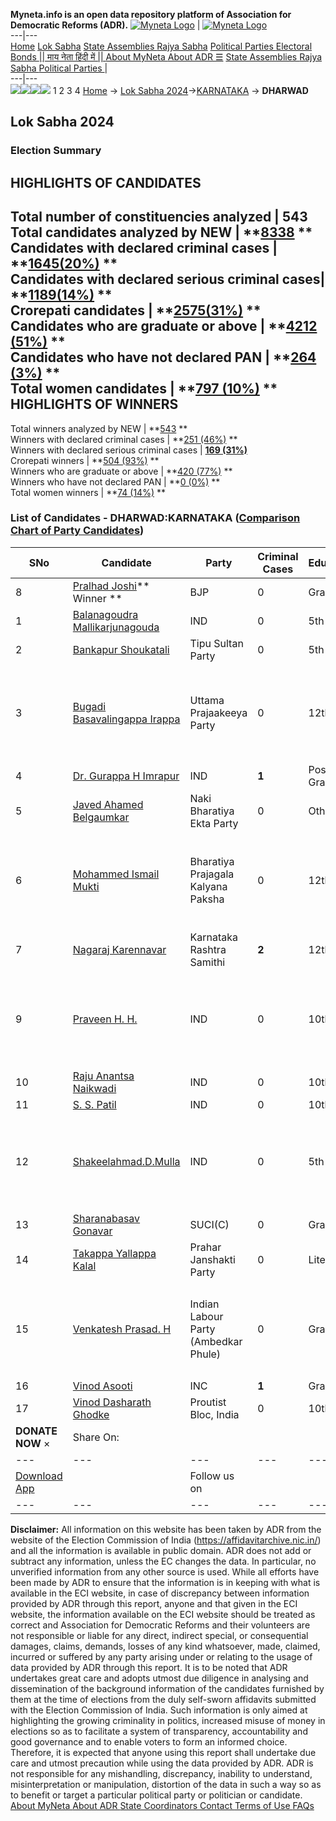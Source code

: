 **Myneta.info is an open data repository platform of Association for Democratic Reforms (ADR).**
[![Myneta Logo](https://www.myneta.info/lib/img/myneta-logo.png)](https://www.myneta.info/) | [![Myneta Logo](https://www.myneta.info/lib/img/adr-logo.png)](https://adrindia.org)  
---|---  
[Home](https://www.myneta.info/) [Lok Sabha](https://www.myneta.info/#ls "Lok Sabha") [ State Assemblies ](https://www.myneta.info/#sa "State Assemblies") [Rajya Sabha](https://www.myneta.info/#rs "Rajya Sabha") [Political Parties ](https://www.myneta.info/party "Political Parties") [ Electoral Bonds ](https://www.myneta.info/electoral_bonds "Electoral Bonds") [ || माय नेता हिंदी में || ](https://translate.google.co.in/translate?prev=hp&hl=en&js=y&u=www.myneta.info&sl=en&tl=hi&history_state0=) [ About MyNeta ](https://adrindia.org/content/about-myneta) [ About ADR ](https://adrindia.org/about-adr/who-we-are) [☰](javascript:void\(0\))
[ State Assemblies ](https://www.myneta.info/#sa "State Assemblies") [ Rajya Sabha ](https://www.myneta.info/#rs "Rajya Sabha") [ Political Parties ](https://www.myneta.info/party "Political Parties")
|   
---|---  
![](https://www.myneta.info/lib/img/banner/banner-1.png)![](https://www.myneta.info/lib/img/banner/banner-2.png)![](https://www.myneta.info/lib/img/banner/banner-3.png)![](https://www.myneta.info/lib/img/banner/banner-4.png)
1  2  3  4 
[Home](https://www.myneta.info/) → [Lok Sabha 2024](https://www.myneta.info/LokSabha2024/)→[KARNATAKA](https://www.myneta.info/LokSabha2024/index.php?action=show_constituencies&state_id=16) → **DHARWAD**
### 
## Lok Sabha 2024
###  Election Summary 
HIGHLIGHTS OF CANDIDATES  
---  
Total number of constituencies analyzed |  543   
Total candidates analyzed by NEW | **[8338](https://www.myneta.info/LokSabha2024/index.php?action=summary&subAction=candidates_analyzed&sort=candidate#summary) **  
Candidates with declared criminal cases | **[1645(20%)](https://www.myneta.info/LokSabha2024/index.php?action=summary&subAction=crime&sort=candidate#summary) **  
Candidates with declared serious criminal cases| **[1189(14%)](https://www.myneta.info/LokSabha2024/index.php?action=summary&subAction=serious_crime&sort=candidate#summary) **  
Crorepati candidates | **[2575(31%)](https://www.myneta.info/LokSabha2024/index.php?action=summary&subAction=crorepati&sort=candidate#summary) **  
Candidates who are graduate or above | **[4212 (51%)](https://www.myneta.info/LokSabha2024/index.php?action=summary&subAction=education&sort=candidate#summary) **  
Candidates who have not declared PAN | **[264 (3%)](https://www.myneta.info/LokSabha2024/index.php?action=summary&subAction=without_pan&sort=candidate#summary) **  
Total women candidates | **[797 (10%)](https://www.myneta.info/LokSabha2024/index.php?action=summary&subAction=women_candidate&sort=candidate#summary) **  
HIGHLIGHTS OF WINNERS  
---  
Total winners analyzed by NEW | **[543](https://www.myneta.info/LokSabha2024/index.php?action=summary&subAction=winner_analyzed&sort=candidate#summary) **  
Winners with declared criminal cases | **[251 (46%)](https://www.myneta.info/LokSabha2024/index.php?action=summary&subAction=winner_crime&sort=candidate#summary) **  
Winners with declared serious criminal cases | **[169 (31%)](https://www.myneta.info/LokSabha2024/index.php?action=summary&subAction=winner_serious_crime&sort=candidate#summary)**  
Crorepati winners | **[504 (93%)](https://www.myneta.info/LokSabha2024/index.php?action=summary&subAction=winner_crorepati&sort=candidate#summary) **  
Winners who are graduate or above | **[420 (77%)](https://www.myneta.info/LokSabha2024/index.php?action=summary&subAction=winner_education&sort=candidate#summary) **  
Winners who have not declared PAN | **[0 (0%)](https://www.myneta.info/LokSabha2024/index.php?action=summary&subAction=winner_without_pan&sort=candidate#summary) **  
Total women winners | **[74 (14%)](https://www.myneta.info/LokSabha2024/index.php?action=summary&subAction=winner_women&sort=candidate#summary) **  
### List of Candidates - DHARWAD:KARNATAKA ([Comparison Chart of Party Candidates](https://www.myneta.info/LokSabha2024/comparisonchart.php?constituency_id=200))
SNo | Candidate| Party| Criminal Cases| Education| Age| Total Assets| Liabilities  
---|---|---|---|---|---|---|---  
8  | [Pralhad Joshi](https://www.myneta.info/LokSabha2024/candidate.php?candidate_id=3567)** Winner ** | BJP | 0 | Graduate| 61 | Rs 21,09,60,953 ~ 21 Crore+ | Rs 8,01,23,332 ~ 8 Crore+  
1  | [Balanagoudra Mallikarjunagouda](https://www.myneta.info/LokSabha2024/candidate.php?candidate_id=3983) | IND | 0 | 5th Pass| 60 | Rs 72,88,664 ~ 72 Lacs+ | Rs 12,00,000 ~ 12 Lacs+  
2  | [Bankapur Shoukatali](https://www.myneta.info/LokSabha2024/candidate.php?candidate_id=4384) | Tipu Sultan Party | 0 | 5th Pass| 33 | Rs 2,95,000 ~ 2 Lacs+ | Rs 35,000 ~ 35 Thou+  
3  | [Bugadi Basavalingappa Irappa](https://www.myneta.info/LokSabha2024/candidate.php?candidate_id=3568) | Uttama Prajaakeeya Party | 0 | 12th Pass| 43 | ![](https://myneta.info/image_v2.php?myneta_folder=LokSabha2024&candidate_id=3568&col=ta) | ![](https://myneta.info/image_v2.php?myneta_folder=LokSabha2024&candidate_id=3568&col=lia)  
4  | [Dr. Gurappa H Imrapur](https://www.myneta.info/LokSabha2024/candidate.php?candidate_id=3914) | IND | **1** | Post Graduate| 64 | Rs 23,58,10,000 ~ 23 Crore+ | Rs 74,00,000 ~ 74 Lacs+  
5  | [Javed Ahamed Belgaumkar](https://www.myneta.info/LokSabha2024/candidate.php?candidate_id=3981) | Naki Bharatiya Ekta Party | 0 | Others| 47 | Rs 28,04,475 ~ 28 Lacs+ | Rs 5,50,000 ~ 5 Lacs+  
6  | [Mohammed Ismail Mukti](https://www.myneta.info/LokSabha2024/candidate.php?candidate_id=4292) | Bharatiya Prajagala Kalyana Paksha | 0 | 12th Pass| 46 | ![](https://myneta.info/image_v2.php?myneta_folder=LokSabha2024&candidate_id=4292&col=ta) | ![](https://myneta.info/image_v2.php?myneta_folder=LokSabha2024&candidate_id=4292&col=lia)  
7  | [Nagaraj Karennavar](https://www.myneta.info/LokSabha2024/candidate.php?candidate_id=3396) | Karnataka Rashtra Samithi | **2** | 12th Pass| 40 | Rs 59,18,470 ~ 59 Lacs+ | Rs 42,95,285 ~ 42 Lacs+  
9  | [Praveen H. H.](https://www.myneta.info/LokSabha2024/candidate.php?candidate_id=4382) | IND | 0 | 10th Pass| 31 | ![](https://myneta.info/image_v2.php?myneta_folder=LokSabha2024&candidate_id=4382&col=ta) | ![](https://myneta.info/image_v2.php?myneta_folder=LokSabha2024&candidate_id=4382&col=lia)  
10  | [Raju Anantsa Naikwadi](https://www.myneta.info/LokSabha2024/candidate.php?candidate_id=3803) | IND | 0 | 10th Pass| 45 | Rs 29,68,290 ~ 29 Lacs+ | Rs 2,00,000 ~ 2 Lacs+  
11  | [S. S. Patil](https://www.myneta.info/LokSabha2024/candidate.php?candidate_id=3912) | IND | 0 | 10th Pass| 54 | Rs 8,36,450 ~ 8 Lacs+ | Rs 0 ~   
12  | [Shakeelahmad.D.Mulla](https://www.myneta.info/LokSabha2024/candidate.php?candidate_id=3911) | IND | 0 | 5th Pass| 42 | ![](https://myneta.info/image_v2.php?myneta_folder=LokSabha2024&candidate_id=3911&col=ta) | ![](https://myneta.info/image_v2.php?myneta_folder=LokSabha2024&candidate_id=3911&col=lia)  
13  | [Sharanabasav Gonavar](https://www.myneta.info/LokSabha2024/candidate.php?candidate_id=3806) | SUCI(C) | 0 | Graduate| 34 | Rs 1,70,987 ~ 1 Lacs+ | Rs 0 ~   
14  | [Takappa Yallappa Kalal](https://www.myneta.info/LokSabha2024/candidate.php?candidate_id=4386) | Prahar Janshakti Party | 0 | Literate| 75 | Rs 15,45,265 ~ 15 Lacs+ | Rs 0 ~   
15  | [Venkatesh Prasad. H](https://www.myneta.info/LokSabha2024/candidate.php?candidate_id=4347) | Indian Labour Party (Ambedkar Phule) | 0 | Graduate| 45 | ![](https://myneta.info/image_v2.php?myneta_folder=LokSabha2024&candidate_id=4347&col=ta) | ![](https://myneta.info/image_v2.php?myneta_folder=LokSabha2024&candidate_id=4347&col=lia)  
16  | [Vinod Asooti](https://www.myneta.info/LokSabha2024/candidate.php?candidate_id=3804) | INC | **1** | Graduate| 34 | Rs 16,19,58,107 ~ 16 Crore+ | Rs 4,50,54,582 ~ 4 Crore+  
17  | [Vinod Dasharath Ghodke](https://www.myneta.info/LokSabha2024/candidate.php?candidate_id=3913) | Proutist Bloc, India | 0 | 10th Pass| 58 | Rs 2,68,000 ~ 2 Lacs+ | Rs 0 ~   
|  **DONATE NOW** × |  Share On:  | [](https://api.whatsapp.com/send?text=https%3A%2F%2Fmyneta.info%2Fpunjab2022%2Findex.php%3Faction%3Dshow_constituencies%26state_id%3D19) | [](https://www.facebook.com/sharer/sharer.php?u=https%3A%2F%2Fmyneta.info%2Fpunjab2022%2Findex.php%3Faction%3Dshow_constituencies%26state_id%3D19) | [](https://twitter.com/share?url=https%3A%2F%2Fmyneta.info%2Fpunjab2022%2Findex.php%3Faction%3Dshow_constituencies%26state_id%3D19)  
---|---|---|---|---  
| [ Download App ](https://play.google.com/store/apps/details?id=com.webrosoft.myneta1&pcampaignid=pcampaignidMKT-Other-global-all-co-prtnr-py-PartBadge-Mar2515-1) | [](https://play.google.com/store/apps/details?id=com.webrosoft.myneta1&pcampaignid=pcampaignidMKT-Other-global-all-co-prtnr-py-PartBadge-Mar2515-1) |  Follow us on  | [](https://www.facebook.com/adrindia.org/) | [](https://twitter.com/adrspeaks) | [](https://groups.google.com/g/national-election-watch?hl=en&pli=1) | [](https://www.instagram.com/adrspeaks/) | [](https://www.youtube.com/user/adrspeaks) | [](https://sharechat.com/profile/adrspeaks)  
---|---|---|---|---|---|---|---|---  
**Disclaimer:** All information on this website has been taken by ADR from the website of the Election Commission of India (https://affidavitarchive.nic.in/) and all the information is available in public domain. ADR does not add or subtract any information, unless the EC changes the data. In particular, no unverified information from any other source is used. While all efforts have been made by ADR to ensure that the information is in keeping with what is available in the ECI website, in case of discrepancy between information provided by ADR through this report, anyone and that given in the ECI website, the information available on the ECI website should be treated as correct and Association for Democratic Reforms and their volunteers are not responsible or liable for any direct, indirect special, or consequential damages, claims, demands, losses of any kind whatsoever, made, claimed, incurred or suffered by any party arising under or relating to the usage of data provided by ADR through this report. It is to be noted that ADR undertakes great care and adopts utmost due diligence in analysing and dissemination of the background information of the candidates furnished by them at the time of elections from the duly self-sworn affidavits submitted with the Election Commission of India. Such information is only aimed at highlighting the growing criminality in politics, increased misuse of money in elections so as to facilitate a system of transparency, accountability and good governance and to enable voters to form an informed choice. Therefore, it is expected that anyone using this report shall undertake due care and utmost precaution while using the data provided by ADR. ADR is not responsible for any mishandling, discrepancy, inability to understand, misinterpretation or manipulation, distortion of the data in such a way so as to benefit or target a particular political party or politician or candidate. 
[ About MyNeta ](https://adrindia.org/content/about-myneta) [ About ADR ](https://adrindia.org/about-adr/who-we-are) [ State Coordinators ](https://adrindia.org/about-adr/state-coordinators) [ Contact ](https://adrindia.org/contact-us) [ Terms of Use ](https://adrindia.org/content/adr-terms-use) [ FAQs ](https://adrindia.org/content/faqs)
